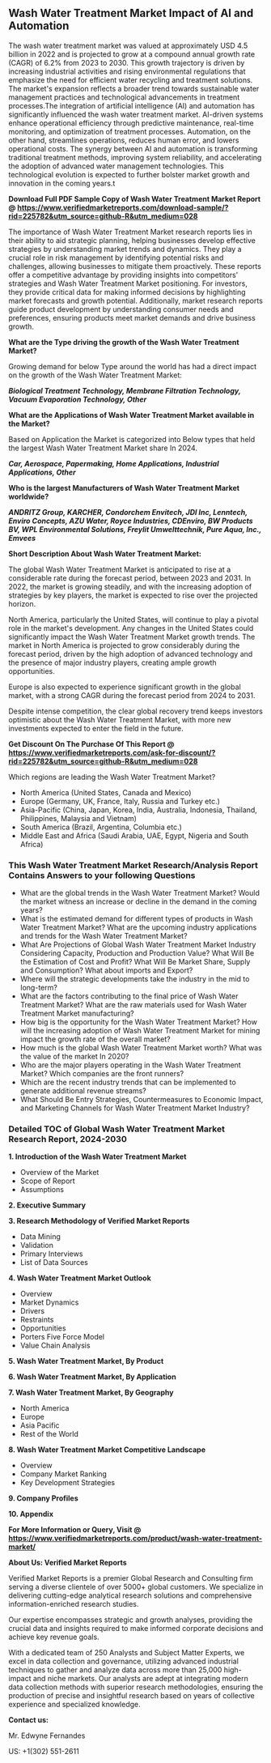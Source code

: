 <h2>Wash Water Treatment Market Impact of AI and Automation</h2>The wash water treatment market was valued at approximately USD 4.5 billion in 2022 and is projected to grow at a compound annual growth rate (CAGR) of 6.2% from 2023 to 2030. This growth trajectory is driven by increasing industrial activities and rising environmental regulations that emphasize the need for efficient water recycling and treatment solutions. The market's expansion reflects a broader trend towards sustainable water management practices and technological advancements in treatment processes.The integration of artificial intelligence (AI) and automation has significantly influenced the wash water treatment market. AI-driven systems enhance operational efficiency through predictive maintenance, real-time monitoring, and optimization of treatment processes. Automation, on the other hand, streamlines operations, reduces human error, and lowers operational costs. The synergy between AI and automation is transforming traditional treatment methods, improving system reliability, and accelerating the adoption of advanced water management technologies. This technological evolution is expected to further bolster market growth and innovation in the coming years.t</p><p id="" class=""><strong>Download Full PDF Sample Copy of Wash Water Treatment Market Report @ <a href="https://www.verifiedmarketreports.com/download-sample/?rid=225782&utm_source=github-R&utm_medium=028" target="_blank">https://www.verifiedmarketreports.com/download-sample/?rid=225782&utm_source=github-R&utm_medium=028</a></strong></p><p>The importance of&nbsp;Wash Water Treatment Market research reports lies in their ability to aid strategic planning, helping businesses develop effective strategies by understanding market trends and dynamics. They play a crucial role in risk management by identifying potential risks and challenges, allowing businesses to mitigate them proactively. These reports offer a competitive advantage by providing insights into competitors' strategies and Wash Water Treatment Market positioning. For investors, they provide critical data for making informed decisions by highlighting market forecasts and growth potential. Additionally, market research reports guide product development by understanding consumer needs and preferences, ensuring products meet market demands and drive business growth.</p><p><strong>What are the&nbsp;Type driving the growth of the Wash Water Treatment Market?</strong></p><p id="" class="">Growing demand for below Type around the world has had a direct impact on the growth of the Wash Water Treatment Market:</p><em><strong>Biological Treatment Technology, Membrane Filtration Technology, Vacuum Evaporation Technology, Other</strong></em></p><strong>What are the&nbsp;Applications&nbsp;of Wash Water Treatment Market available in the Market?</strong></p><p id="" class="">Based on Application the Market is categorized into Below types that held the largest Wash Water Treatment Market share In 2024.</p><em><strong>Car, Aerospace, Papermaking, Home Applications, Industrial Applications, Other</strong></em></p><strong>Who is the largest Manufacturers of Wash Water Treatment Market worldwide?</strong></p><p><em><strong>ANDRITZ Group, KARCHER, Condorchem Envitech, JDI Inc, Lenntech, Enviro Concepts, AZU Water, Royce Industries, CDEnviro, BW Products BV, WPL Environmental Solutions, Freylit Umwelttechnik, Pure Aqua, Inc., Emvees</strong></em></p><p id="" class=""><strong>Short Description About Wash Water Treatment Market:</strong></p><p>The global Wash Water Treatment Market is anticipated to rise at a considerable rate during the forecast period, between 2023 and 2031. In 2022, the market is growing steadily, and with the increasing adoption of strategies by key players, the market is expected to rise over the projected horizon.</p><p>North America, particularly the United States, will continue to play a pivotal role in the market's development. Any changes in the United States could significantly impact the Wash Water Treatment Market growth trends. The market in North America is projected to grow considerably during the forecast period, driven by the high adoption of advanced technology and the presence of major industry players, creating ample growth opportunities.</p><p>Europe is also expected to experience significant growth in the global market, with a strong CAGR during the forecast period from 2024 to 2031.</p><p>Despite intense competition, the clear global recovery trend keeps investors optimistic about the Wash Water Treatment Market, with more new investments expected to enter the field in the future.</p><p id="" class=""><strong>Get Discount On The Purchase Of This Report @ <a href="https://www.verifiedmarketreports.com/ask-for-discount/?rid=225782&utm_source=github-R&utm_medium=028" target="_blank">https://www.verifiedmarketreports.com/ask-for-discount/?rid=225782&utm_source=github-R&utm_medium=028</a></strong></p>Which regions are leading the Wash Water Treatment Market?</p><ul><li>North America (United States, Canada and Mexico)</li><li>Europe (Germany, UK, France, Italy, Russia and Turkey etc.)</li><li>Asia-Pacific (China, Japan, Korea, India, Australia, Indonesia, Thailand, Philippines, Malaysia and Vietnam)</li><li>South America (Brazil, Argentina, Columbia etc.)</li><li>Middle East and Africa (Saudi Arabia, UAE, Egypt, Nigeria and South Africa)</li></ul><h3 id="" class="">This Wash Water Treatment Market Research/Analysis Report Contains Answers to your following Questions</h3><ul><li>What are the global trends in the Wash Water Treatment Market? Would the market witness an increase or decline in the demand in the coming years?</li><li>What is the estimated demand for different types of products in Wash Water Treatment Market? What are the upcoming industry applications and trends for the Wash Water Treatment Market?</li><li>What Are Projections of Global Wash Water Treatment Market Industry Considering Capacity, Production and Production Value? What Will Be the Estimation of Cost and Profit? What Will Be Market Share, Supply and Consumption? What about imports and Export?</li><li>Where will the strategic developments take the industry in the mid to long-term?</li><li>What are the factors contributing to the final price of Wash Water Treatment Market? What are the raw materials used for Wash Water Treatment Market manufacturing?</li><li>How big is the opportunity for the Wash Water Treatment Market? How will the increasing adoption of Wash Water Treatment Market for mining impact the growth rate of the overall market?</li><li>How much is the global Wash Water Treatment Market worth? What was the value of the market In 2020?</li><li>Who are the major players operating in the Wash Water Treatment Market? Which companies are the front runners?</li><li>Which are the recent industry trends that can be implemented to generate additional revenue streams?</li><li>What Should Be Entry Strategies, Countermeasures to Economic Impact, and Marketing Channels for Wash Water Treatment Market Industry?</li></ul><h3 id="" class="">Detailed TOC of Global Wash Water Treatment Market Research Report, 2024-2030</h3><p id="" class=""><strong>1. Introduction of the Wash Water Treatment Market</strong></p><ul><li>Overview of the Market</li><li>Scope of Report</li><li>Assumptions</li></ul><p id="" class=""><strong>2. Executive Summary</strong></p><p id="" class=""><strong>3. Research Methodology of Verified Market Reports</strong></p><ul><li>Data Mining</li><li>Validation</li><li>Primary Interviews</li><li>List of Data Sources</li></ul><p id="" class=""><strong>4. Wash Water Treatment Market Outlook</strong></p><ul><li>Overview</li><li>Market Dynamics</li><li>Drivers</li><li>Restraints</li><li>Opportunities</li><li>Porters Five Force Model</li><li>Value Chain Analysis</li></ul><p id="" class=""><strong>5. Wash Water Treatment Market, By Product</strong></p><p id="" class=""><strong>6. Wash Water Treatment Market, By Application</strong></p><p id="" class=""><strong>7. Wash Water Treatment Market, By Geography</strong></p><ul><li>North America</li><li>Europe</li><li>Asia Pacific</li><li>Rest of the World</li></ul><p id="" class=""><strong>8. Wash Water Treatment Market Competitive Landscape</strong></p><ul><li>Overview</li><li>Company Market Ranking</li><li>Key Development Strategies</li></ul><p id="" class=""><strong>9. Company Profiles</strong></p><p id="" class=""><strong>10. Appendix</strong></p><p id="" class=""><strong>For More Information or Query, Visit @ <a href="https://www.verifiedmarketreports.com/product/wash-water-treatment-market/" target="_blank">https://www.verifiedmarketreports.com/product/wash-water-treatment-market/</a></strong></p><p id="" class=""><strong>About Us: Verified Market Reports</strong></p><p id="" class="">Verified Market Reports is a premier Global Research and Consulting firm serving a diverse clientele of over 5000+ global customers. We specialize in delivering cutting-edge analytical research solutions and comprehensive information-enriched research studies.</p><p id="" class="">Our expertise encompasses strategic and growth analyses, providing the crucial data and insights required to make informed corporate decisions and achieve key revenue goals.</p><p id="" class="">With a dedicated team of 250 Analysts and Subject Matter Experts, we excel in data collection and governance, utilizing advanced industrial techniques to gather and analyze data across more than 25,000 high-impact and niche markets. Our analysts are adept at integrating modern data collection methods with superior research methodologies, ensuring the production of precise and insightful research based on years of collective experience and specialized knowledge.</p><p id="" class=""><strong>Contact us:</strong></p><p id="" class="">Mr. Edwyne Fernandes</p><p id="" class="">US: +1(302) 551-2611</p>